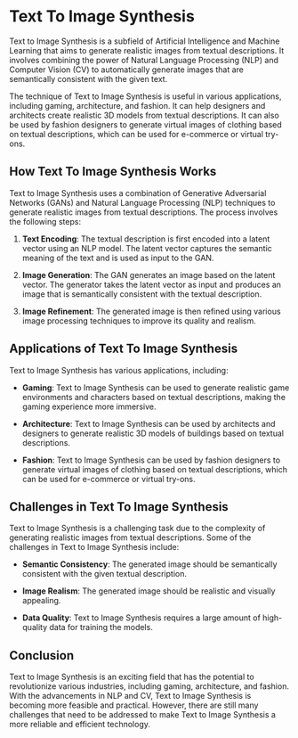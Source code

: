 # Text To Image Synthesis

Text to Image Synthesis is a subfield of Artificial Intelligence and Machine Learning that aims to generate realistic images from textual descriptions. It involves combining the power of Natural Language Processing (NLP) and Computer Vision (CV) to automatically generate images that are semantically consistent with the given text.

The technique of Text to Image Synthesis is useful in various applications, including gaming, architecture, and fashion. It can help designers and architects create realistic 3D models from textual descriptions. It can also be used by fashion designers to generate virtual images of clothing based on textual descriptions, which can be used for e-commerce or virtual try-ons.

## How Text To Image Synthesis Works

Text to Image Synthesis uses a combination of Generative Adversarial Networks (GANs) and Natural Language Processing (NLP) techniques to generate realistic images from textual descriptions. The process involves the following steps:

1. **Text Encoding**: The textual description is first encoded into a latent vector using an NLP model. The latent vector captures the semantic meaning of the text and is used as input to the GAN.

2. **Image Generation**: The GAN generates an image based on the latent vector. The generator takes the latent vector as input and produces an image that is semantically consistent with the textual description.

3. **Image Refinement**: The generated image is then refined using various image processing techniques to improve its quality and realism.

## Applications of Text To Image Synthesis

Text to Image Synthesis has various applications, including:

- **Gaming**: Text to Image Synthesis can be used to generate realistic game environments and characters based on textual descriptions, making the gaming experience more immersive.

- **Architecture**: Text to Image Synthesis can be used by architects and designers to generate realistic 3D models of buildings based on textual descriptions.

- **Fashion**: Text to Image Synthesis can be used by fashion designers to generate virtual images of clothing based on textual descriptions, which can be used for e-commerce or virtual try-ons.

## Challenges in Text To Image Synthesis

Text to Image Synthesis is a challenging task due to the complexity of generating realistic images from textual descriptions. Some of the challenges in Text to Image Synthesis include:

- **Semantic Consistency**: The generated image should be semantically consistent with the given textual description.

- **Image Realism**: The generated image should be realistic and visually appealing.

- **Data Quality**: Text to Image Synthesis requires a large amount of high-quality data for training the models.

## Conclusion

Text to Image Synthesis is an exciting field that has the potential to revolutionize various industries, including gaming, architecture, and fashion. With the advancements in NLP and CV, Text to Image Synthesis is becoming more feasible and practical. However, there are still many challenges that need to be addressed to make Text to Image Synthesis a more reliable and efficient technology.
